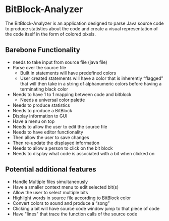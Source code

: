 # BitBlock-Analyzer
The BitBlock-Analyzer is an application designed to parse Java source code to produce statistics about the code and create a visual representation of the code itself in the form of colored pixels.

## Barebone Functionality
- needs to take input from source file (java file)
- Parse over the source file
  - Built in statements will have predefined colors
  - User created statements will have a color that is inherently “flagged” that will then take in a string of alphanumeric colors before having a terminating black color
- Needs to have 1 to 1 mapping between code and bitblock
  - Needs a universal color palette 
- Needs to produce statistics
- Needs to produce a BitBlock
- Display information to GUI
- Have a menu on top
- Needs to allow the user to edit the source file
- Needs to have editor functionality
- Then allow the user to save changes 
- Then re-update the displayed information
- Needs to allow a person to click on the bit block
- Needs to display what code is associated with a bit when clicked on

## Potential additional features
- Handle Multiple files simultaneously
- Have a smaller context menu to edit selected bit(s)
- Allow the user to select multiple bits
- Highlight words in source file according to BitBlock color
- Convert colors to sound and produce a “song”
- Clicking a bit will have source code window jump to that piece of code
- Have "lines" that trace the function calls of the source code
